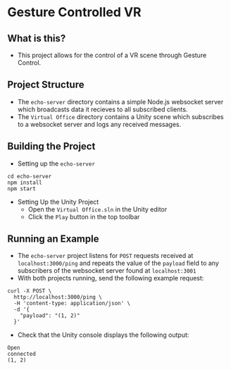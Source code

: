 # Gesture Controlled VR

## What is this?
- This project allows for the control of a VR scene through Gesture Control.

## Project Structure
- The `echo-server` directory contains a simple Node.js websocket server which broadcasts data it recieves to all subscribed clients.
- The `Virtual Office` directory contains a Unity scene which subscribes to a websocket server and logs any received messages.

## Building the Project
- Setting up the `echo-server`
```
cd echo-server
npm install
npm start
```
- Setting Up the Unity Project
    - Open the `Virtual Office.sln` in the Unity editor
    - Click the `Play` button in the top toolbar

## Running an Example
- The `echo-server` project listens for `POST` requests received at `localhost:3000/ping` and repeats the value of the `payload` field to any subscribers of the websocket server found at `localhost:3001`
- With both  projects running, send the following example request:
```
curl -X POST \
  http://localhost:3000/ping \
  -H 'content-type: application/json' \
  -d '{
	"payload": "(1, 2)"
  }'
```
- Check that the Unity console displays the following output: 
```
Open
connected
(1, 2)
```